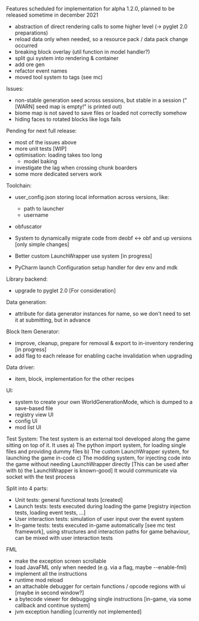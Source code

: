 

Features scheduled for implementation for alpha 1.2.0, planned to be released sometime in december 2021
- abstraction of direct rendering calls to some higher level (-> pyglet 2.0 preparations)
- reload data only when needed, so a resource pack / data pack change occurred
- breaking block overlay (util function in model handler?)
- split gui system into rendering & container
- add ore gen
- refactor event names
- moved tool system to tags (see mc)


Issues:
- non-stable generation seed across sessions, but stable in a session ("[WARN] seed map is empty!" is printed out)
- biome map is not saved to save files or loaded not correctly somehow
- hiding faces to rotated blocks like logs fails


Pending for next full release:
- most of the issues above
- more unit tests [WIP]
- optimisation: loading takes too long
  - model baking
- investigate the lag when crossing chunk boarders
- some more dedicated servers work


Toolchain:
- user_config.json storing local information across versions, like:
    - path to launcher
    - username

- obfuscator
- System to dynamically migrate code from deobf <-> obf and up versions [only simple changes]

- Better custom LaunchWrapper use system [in progress]
- PyCharm launch Configuration setup handler for dev env and mdk

Library backend:
- upgrade to pyglet 2.0 [For consideration]

Data generation:
- attribute for data generator instances for name, so we don't need to set it at submitting, but in advance

Block Item Generator:
- improve, cleanup, prepare for removal & export to in-inventory rendering [in progress]
- add flag to each release for enabling cache invalidation when upgrading

Data driver:
- item, block, implementation for the other recipes

UI:
- system to create your own WorldGenerationMode, which is dumped to a save-based file
- registry view UI
- config UI
- mod list UI

Test System:
The test system is an external tool developed along the game sitting on top of it. It uses
a) The python import system, for loading single files and providing dummy files
b) The custom LaunchWrapper system, for launching the game in-code
c) The modding system, for injecting code into the game without needing LaunchWrapper directly
    [This can be used after with b) the LaunchWrapper is known-good]
    It would communicate via socket with the test process

Split into 4 parts:
- Unit tests: general functional tests [created]
- Launch tests: tests executed during loading the game [registry injection tests, loading event tests, ...]
- User interaction tests: simulation of user input over the event system
- In-game tests: tests executed in-game automatically [see mc test framework], using structures and interaction paths
    for game behaviour, can be mixed with user interaction tests


FML
- make the exception screen scrollable
- load JavaFML only when needed (e.g. via a flag, maybe --enable-fml)
- implement all the instructions
- runtime mod reload
- an attachable debugger for certain functions / opcode regions with ui [maybe in second window?]
- a bytecode viewer for debugging single instructions [in-game, via some callback and continue system]
- jvm exception handling [currently not implemented]

